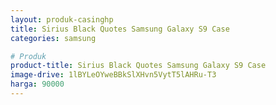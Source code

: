 ```yaml
---
layout: produk-casinghp
title: Sirius Black Quotes Samsung Galaxy S9 Case
categories: samsung

# Produk
product-title: Sirius Black Quotes Samsung Galaxy S9 Case
image-drive: 1lBYLeOYweBBkSlXHvn5VytT5lAHRu-T3
harga: 90000
---
```

